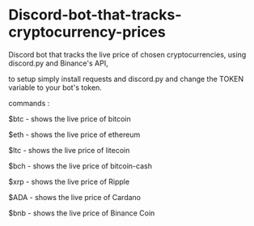 # Discord-bot-that-tracks-cryptocurrency-prices
Discord bot that tracks the live price of chosen cryptocurrencies, using discord.py and Binance's API,

to setup simply install requests and discord.py and change the TOKEN variable to your bot's token.


commands :

$btc - shows the live price of bitcoin

$eth - shows the live price of ethereum

$ltc - shows the live price of litecoin

$bch - shows the live price of bitcoin-cash

$xrp - shows the live price of Ripple

$ADA - shows the live price of Cardano

$bnb - shows the live price of Binance Coin




